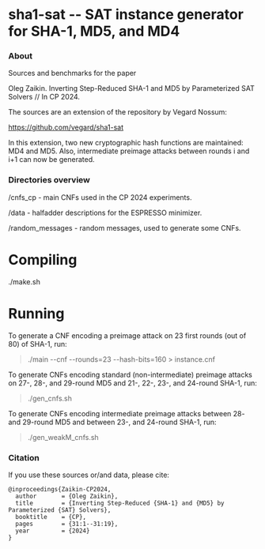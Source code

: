 sha1-sat -- SAT instance generator for SHA-1, MD5, and MD4
=========================================================

### About

Sources and benchmarks for the paper

Oleg Zaikin. Inverting Step-Reduced SHA-1 and MD5 by Parameterized SAT Solvers // In CP 2024.

The sources are an extension of the repository by Vegard Nossum:

https://github.com/vegard/sha1-sat

In this extension, two new cryptographic hash functions are maintained: MD4 and MD5. 
Also, intermediate preimage attacks between rounds i and i+1 can now be generated.

### Directories overview

/cnfs_cp - main CNFs used in the CP 2024 experiments.

/data - halfadder descriptions for the ESPRESSO minimizer.

/random_messages - random messages, used to generate some CNFs.

# Compiling

./make.sh

# Running

To generate a CNF encoding a preimage attack on 23 first rounds
(out of 80) of SHA-1, run:

> ./main --cnf --rounds=23 --hash-bits=160 > instance.cnf

To generate CNFs encoding standard (non-intermediate) preimage attacks
on 27-, 28-, and 29-round MD5 and 21-, 22-, 23-, and 24-round SHA-1, run:

> ./gen_cnfs.sh

To generate CNFs encoding intermediate preimage attacks between
28- and 29-round MD5 and between 23-, and 24-round SHA-1, run:

> ./gen_weakM_cnfs.sh

### Citation
If you use these sources or/and data, please cite:
```
@inproceedings{Zaikin-CP2024,
  author       = {Oleg Zaikin},
  title        = {Inverting Step-Reduced {SHA-1} and {MD5} by Parameterized {SAT} Solvers},
  booktitle    = {CP},
  pages        = {31:1--31:19},
  year         = {2024}
}

```
